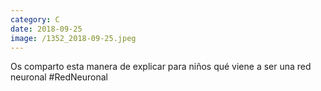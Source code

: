```yaml
--- 
category: C 
date: 2018-09-25 
image: /1352_2018-09-25.jpeg 
--- 
```


Os comparto esta manera de explicar para niños qué viene a ser una red neuronal #RedNeuronal